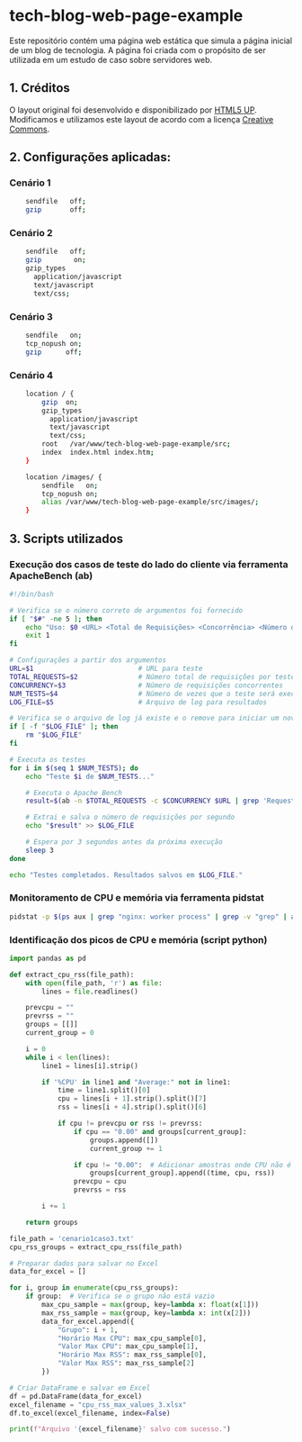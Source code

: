 # tech-blog-web-page-example
Este repositório contém uma página web estática que simula a página inicial de um blog de tecnologia. A página foi criada com o propósito de ser utilizada em um estudo de caso sobre servidores web.

## 1. Créditos

O layout original foi desenvolvido e disponibilizado por [HTML5 UP](https://html5up.net/). Modificamos e utilizamos este layout de acordo com a licença [Creative Commons](https://html5up.net/license).

## 2. Configurações aplicadas:

### Cenário 1

```bash
    sendfile   off;
    gzip       off;
```

### Cenário 2

```bash
    sendfile   off;
    gzip        on;
    gzip_types
      application/javascript
      text/javascript
      text/css;
```

### Cenário 3

```bash
    sendfile   on;
    tcp_nopush on;
    gzip      off;
```

### Cenário 4

```bash
    location / {
        gzip  on;
        gzip_types
          application/javascript
          text/javascript
          text/css;
        root   /var/www/tech-blog-web-page-example/src;
        index  index.html index.htm;
    }

    location /images/ {
        sendfile   on;
        tcp_nopush on;
        alias /var/www/tech-blog-web-page-example/src/images/;
    }
```

## 3. Scripts utilizados

### Execução dos casos de teste do lado do cliente via ferramenta ApacheBench (ab)

```bash
#!/bin/bash

# Verifica se o número correto de argumentos foi fornecido
if [ "$#" -ne 5 ]; then
    echo "Uso: $0 <URL> <Total de Requisições> <Concorrência> <Número de Testes> <Arquivo de Log>"
    exit 1
fi

# Configurações a partir dos argumentos
URL=$1                          # URL para teste
TOTAL_REQUESTS=$2               # Número total de requisições por teste
CONCURRENCY=$3                  # Número de requisições concorrentes
NUM_TESTS=$4                    # Número de vezes que o teste será executado
LOG_FILE=$5                     # Arquivo de log para resultados

# Verifica se o arquivo de log já existe e o remove para iniciar um novo
if [ -f "$LOG_FILE" ]; then
    rm "$LOG_FILE"
fi

# Executa os testes
for i in $(seq 1 $NUM_TESTS); do
    echo "Teste $i de $NUM_TESTS..."

    # Executa o Apache Bench
    result=$(ab -n $TOTAL_REQUESTS -c $CONCURRENCY $URL | grep 'Requests per second')

    # Extrai e salva o número de requisições por segundo
    echo "$result" >> $LOG_FILE

    # Espera por 3 segundos antes da próxima execução
    sleep 3
done

echo "Testes completados. Resultados salvos em $LOG_FILE."
```


### Monitoramento de CPU e memória via ferramenta pidstat

```bash
pidstat -p $(ps aux | grep "nginx: worker process" | grep -v "grep" | awk '{print $2}') -u -r 1 > cen1amo1.txt
```

### Identificação dos picos de CPU e memória (script python)

```python
import pandas as pd

def extract_cpu_rss(file_path):
    with open(file_path, 'r') as file:
        lines = file.readlines()

    prevcpu = ""
    prevrss = ""
    groups = [[]]
    current_group = 0

    i = 0
    while i < len(lines):
        line1 = lines[i].strip()

        if '%CPU' in line1 and "Average:" not in line1:
            time = line1.split()[0]
            cpu = lines[i + 1].strip().split()[7]
            rss = lines[i + 4].strip().split()[6]

            if cpu != prevcpu or rss != prevrss:
                if cpu == "0.00" and groups[current_group]:
                    groups.append([])
                    current_group += 1

                if cpu != "0.00":  # Adicionar amostras onde CPU não é zero
                    groups[current_group].append((time, cpu, rss))
                prevcpu = cpu
                prevrss = rss

        i += 1

    return groups

file_path = 'cenario1caso3.txt'
cpu_rss_groups = extract_cpu_rss(file_path)

# Preparar dados para salvar no Excel
data_for_excel = []

for i, group in enumerate(cpu_rss_groups):
    if group:  # Verifica se o grupo não está vazio
        max_cpu_sample = max(group, key=lambda x: float(x[1]))
        max_rss_sample = max(group, key=lambda x: int(x[2]))
        data_for_excel.append({
            "Grupo": i + 1,
            "Horário Max CPU": max_cpu_sample[0],
            "Valor Max CPU": max_cpu_sample[1],
            "Horário Max RSS": max_rss_sample[0],
            "Valor Max RSS": max_rss_sample[2]
        })

# Criar DataFrame e salvar em Excel
df = pd.DataFrame(data_for_excel)
excel_filename = "cpu_rss_max_values_3.xlsx"
df.to_excel(excel_filename, index=False)

print(f"Arquivo '{excel_filename}' salvo com sucesso.")
```
